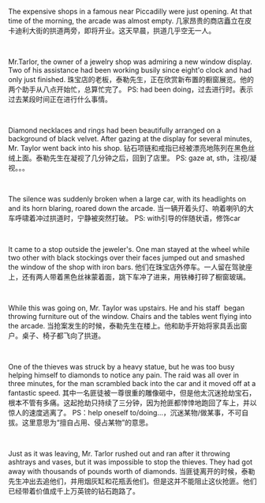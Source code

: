 The expensive shops in a famous near Piccadilly were just opening. At that time of the morning, the arcade was almost empty.
几家昂贵的商店矗立在皮卡迪利大街的拱道两旁，即将开业。这天早晨，拱道几乎空无一人。

    



Mr.Tarlor, the owner of a jewelry shop was admiring a new window display. Two of his assistance had been working busily since eight'o clock and had only just finished.
珠宝店的老板，泰勒先生，正在欣赏新布置的橱窗展览。他的两个助手从八点开始忙，总算忙完了。
PS: had been doing，过去进行时。表示过去某段时间正在进行什么事情。

    



Diamond necklaces and rings had been beautifully arranged on a background of black velvet. After gazing at the display for several minutes, Mr. Taylor went back into his shop.
钻石项链和戒指已经被漂亮地陈列在黑色丝绒上面。泰勒先生在凝视了几分钟之后，回到了店里。
PS: gaze at, sth，注视/凝视。。。

    



The silence was suddenly broken when a large car, with its headlights on and its horn blaring, roared down the arcade.
当一辆开着头灯、响着喇叭的大车呼啸着冲过拱道时，宁静被突然打破。
PS: with引导的伴随状语，修饰car

    



It came to a stop outside the jeweler's. One man stayed at the wheel while two other with black stockings over their faces jumped out and smashed the window of the shop with iron bars.
他们在珠宝店外停车。一人留在驾驶座上，还有两人带着黑色丝袜蒙着面，跳下车冲了进来，用铁棒打碎了橱窗玻璃。

    



While this was going on, Mr. Taylor was upstairs. He and his staff  began throwing furniture out of the window. Chairs and the tables went flying into the arcade.
当抢案发生的时候，泰勒先生在楼上。他和助手开始将家具丢出窗户。桌子、椅子都飞向了拱道。

    



One of the thieves was struck by a heavy statue, but he was too busy helping himself to diamonds to notice any pain. The raid was all over in three minutes, for the man scrambled back into the car and it moved off at a fantastic speed.
其中一名匪徒被一尊很重的雕像砸中，但是他太沉迷抢劫宝石，根本不管有多痛。这起抢劫只持续了三分钟，因为抢匪都悻悻地跑回了车上，并以惊人的速度逃离了。
PS：help oneself to/doing...，沉迷某物/做某事，不可自拔。这里意思为“擅自占用、侵占某物”的意思。

    



Just as it was leaving, Mr. Tarlor rushed out and ran after it throwing ashtrays and vases, but it was impossible to stop the thieves. They had got away with thousands of pounds worth of diamonds.
当匪徒离开的时候，泰勒先生冲出去追他们，并用烟灰缸和花瓶丢他们。但是这并不能阻止这伙抢匪。他们已经带着价值成千上万英镑的钻石跑路了。

 